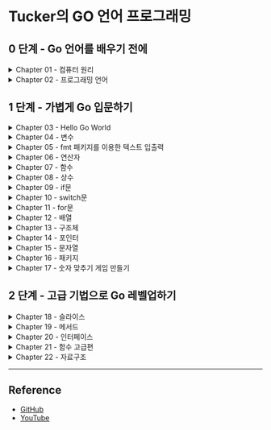 # Tucker의 GO 언어 프로그래밍

## 0 단계 - Go 언어를 배우기 전에
<details>
<summary>Chapter 01 - 컴퓨터 원리</summary>

+ [Summary](./ch01#readme)
+ [Quiz](./ch01/quiz#readme)

</details>

<details>
<summary>Chapter 02 - 프로그래밍 언어</summary>

+ [Summary](./ch02#readme)
+ [Quiz](./ch02/quiz#readme)

</details>

## 1 단계 - 가볍게 Go 입문하기
<details>
<summary>Chapter 03 - Hello Go World</summary>

+ [Hello Go world 코드 뜯어보기](./ch03/ex03.01/ex03.01.go)
+ [Summary](./ch03#readme)
+ [Quiz](./ch03/quiz#readme)

</details>

<details>
<summary>Chapter 04 - 변수</summary>

+ [변수란?](./ch04/ex04.01/ex04.01.go)
+ [변수 선언](./ch04/ex04.02/ex04.02.go)
+ [변수 선언의 다른 형태](./ch04/ex04.03/ex04.03.go)
+ [타입 변환 1](./ch04/ex04.04/ex04.04.go)
+ [타입 변환 2](./ch04/ex04.05/ex04.05.go)
+ [변수의 범위](./ch04/ex04.06/ex04.06.go)
+ [실수의 표현](./ch04/ex04.07/ex04.07.go)
+ [Summary](./ch04#readme)
+ [Quiz](./ch04/quiz#readme)

</details>

<details>
<summary>Chapter 05 - fmt 패키지를 이용한 텍스트 입출력</summary>

+ [fmt 패키지](./ch05/ex05.01/ex05.01.go)
+ [최소 출력 너비 지정](./ch05/ex05.02/ex05.02.go)
+ [실수 소수점 이하 자릿수](./ch05/ex05.03/ex05.03.go)
+ [특수 문자](./ch05/ex05.04/ex05.04.go)
+ [Scan()](./ch05/ex05.05/ex05.05.go)
+ [Scanf()](./ch05/ex05.06/ex05.06.go)
+ [Scanln()](./ch05/ex05.07/ex05.07.go)
+ [키보드 입력과 Scan() 함수의 동작 원리](./ch05/ex05.08/ex05.08.go)
+ [Summary](./ch05#readme)
+ [Quiz](./ch05/quiz#readme)

</details>

<details>
<summary>Chapter 06 - 연산자</summary>

+ [연산의 결과 타입](./ch06/ex06.01/ex06.01.go)
+ [비트 연산자](./ch06/ex06.02/ex06.02.go)
+ [왼쪽 시프트 연산자](./ch06/ex06.03/ex06.03.go)
+ [오른쪽 시프트 연산자](./ch06/ex06.04/ex06.04.go)
+ [정수 오버플로 & 언더플로](./ch06/ex06.05/ex06.05.go)
+ [float 비교 연산](./ch06/ex06.06/ex06.06.go)
+ [작은 오차 무시하기](./ch06/ex06.07/ex06.07.go)
+ [오차를 없애는 더 나은 방법](./ch06/ex06.08/ex06.08.go)
+ [정밀도를 직접 조정하는 방법](./ch06/ex06.09/ex06.09.go)
+ [복수 대입 연산자](./ch06/ex06.10/ex06.10.go)
+ [연산자 우선순위](./ch06/ex06.11/ex06.11.go)
+ [Summary](./ch06#readme)
+ [Quiz](./ch06/quiz#readme)

</details>

<details>
<summary>Chapter 07 - 함수</summary>

+ [함수 정의](./ch07/ex07.01/ex07.01.go)
+ [함수는 왜 쓰나? 함수를 사용하지 않을 때](./ch07/ex07.02/ex07.02.go)
+ [함수는 왜 쓰나? 함수 사용](./ch07/ex07.03/ex07.03.go)
+ [멀티 반환 함수](./ch07/ex07.04/ex07.04.go)
+ [변수명을 지정해 반환하기](./ch07/ex07.05/ex07.05.go)
+ [재귀 호출](./ch07/ex07.06/ex07.06.go)
+ [Summary](./ch07#readme)
+ [Quiz](./ch07/quiz#readme)

</details>

<details>
<summary>Chapter 08 - 상수</summary>

+ [상수 선언](./ch08/ex08.01/ex08.01.go)
+ [변하면 안 되는 값에 상수 사용하기](./ch08/ex08.02/ex08.02.go)
+ [코드값으로 사용하기](./ch08/ex08.03/ex08.03.go)
+ [타입 없는 상수](./ch08/ex08.04/ex08.04.go)
+ [Summary](./ch08#readme)
+ [Quiz](./ch08/quiz#readme)

</details>

<details>
<summary>Chapter 09 - if문</summary>

+ [if 와 else 사용법](./ch09/ex09.01/ex09.01.go)
+ [else if 사용법](./ch09/ex09.02/ex09.02.go)
+ [그리고 &&, 또는 ||](./ch09/ex09.03/ex09.03.go)
+ [쇼트서킷](./ch09/ex09.04/ex09.04.go)
+ [중첩 if](./ch09/ex09.05/ex09.05.go)
+ [if 초기문; 조건문](./ch09/ex09.06/ex09.06.go)
+ [Summary](./ch09#readme)
+ [Quiz](./ch09/quiz#readme)

</details>

<details>
<summary>Chapter 10 - switch문</summary>

+ [switch문 동작 원리](./ch10/ex10.01/ex10.01.go)
+ [switch문을 언제 쓰는가? - if](./ch10/ex10.02/ex10.02.go)
+ [switch문을 언제 쓰는가? - switch](./ch10/ex10.03/ex10.03.go)
+ [한 번에 여러 값 비교](./ch10/ex10.04/ex10.04.go)
+ [조건문 비교](./ch10/ex10.05/ex10.05.go)
+ [switch 초기문](./ch10/ex10.06/ex10.06.go)
+ [switch 초기문 - true](./ch10/ex10.07/ex10.07.go)
+ [const 열거값과 switch](./ch10/ex10.08/ex10.08.go)
+ [break 키워드](./ch10/ex10.09/ex10.09.go)
+ [fallthrough 키워드](./ch10/ex10.10/ex10.10.go)
+ [Summary](./ch10#readme)
+ [Quiz](./ch10/quiz#readme)

</details>

<details> 
<summary>Chapter 11 - for문</summary>

+ [for문 동작 원리](./ch11/ex11.01/ex11.01.go)
+ [무한 루프](./ch11/ex11.02/ex11.02.go)
+ [continue와 break](./ch11/ex11.03/ex11.03.go)
+ [중첩 for문 - 1](./ch11/ex11.04/ex11.04.go)
+ [중첩 for문 - 2](./ch11/ex11.05/ex11.05.go)
+ [중첩 for문 - 구구단](./ch11/ex11.06/ex11.06.go)
+ [중첩 for문과 break](./ch11/ex11.07/ex11.07.go)
+ [중첩 for문과 break, label](./ch11/ex11.08/ex11.08.go)
+ [중첩 for문과 break - clean](./ch11/ex11.09/ex11.09.go)
+ [Summary](./ch11#readme)
+ [Quiz](./ch11/quiz#readme)

</details>

<details>
<summary>Chapter 12 - 배열</summary>

+ [배열](./ch12/ex12.01/ex12.01.go)
+ [배열 선언 시 개수는 항상 상수](./ch12/ex12.02/ex12.02.go)
+ [배열 요소 읽고 쓰기](./ch12/ex12.03/ex12.03.go)
+ [range 순회](./ch12/ex12.04/ex12.04.go)
+ [배열 복사](./ch12/ex12.05/ex12.05.go)
+ [다중 배열](./ch12/ex12.06/ex12.06.go)
+ [Summary](./ch12#readme)
+ [Quiz](./ch12/quiz#readme)

</details>

<details>
<summary>Chapter 13 - 구조체</summary>

+ [선언 및 기본 사용](./ch13/ex13.01/ex13.01.go)
+ [내장 타입처럼 포함하는 방식](./ch13/ex13.02/ex13.02.go)
+ [포함된 필드 방식](./ch13/ex13.03/ex13.03.go)
+ [필드 중복 해결](./ch13/ex13.04/ex13.04.go)
+ [구조체 값 복사](./ch13/ex13.05/ex13.05.go)
+ [필드 배치 순서에 따른 구조체 크기 변화](./ch13/ex13.06/ex13.06.go)
+ [메모리 패딩을 고려한 필드 배치 방법](./ch13/ex13.07/ex13.07.go)
+ [메모리 패딩을 고려한 필드 배치 방법 - 조정](./ch13/ex13.08/ex13.08.go)
+ [Summary](./ch13#readme)
+ [Quiz](./ch13/quiz#readme)

</details>

<details>
<summary>Chapter 14 - 포인터</summary>

+ [포인터 변수 선언](./ch14/ex14.01/ex14.01.go)
+ [포인터 변수값 비교하기](./ch14/ex14.02/ex14.02.go)
+ [포인터를 왜 쓰나? - 변경X](./ch14/ex14.03/ex14.03.go)
+ [포인터를 왜 쓰나? - 변경O](./ch14/ex14.04/ex14.04.go)
+ [스택 메모리와 힙 메모리](./ch14/ex14.05/ex14.05.go)
+ [Summary](./ch14#readme)
+ [Quiz](./ch14/quiz#readme)

</details>

<details>
<summary>Chapter 15 - 문자열</summary>

+ [큰따옴표와 백쿼트](./ch15/ex15.01/ex15.01.go)
+ [큰따옴표와 백쿼트 - 여러줄](./ch15/ex15.02/ex15.02.go)
+ [rune 타입으로 한 문자 담기](./ch15/ex15.03/ex15.03.go)
+ [len()으로 문자열 크기 알아내기](./ch15/ex15.04/ex15.04.go)
+ [[]rune 타입 변환으로 글자 수 알아내기 - 영어](./ch15/ex15.05/ex15.05.go)
+ [[]rune 타입 변환으로 글자 수 알아내기 - 한글 & 영어](./ch15/ex15.06/ex15.06.go)
+ [인덱스를 사용해 바이트 단위 순회하기](./ch15/ex15.07/ex15.07.go)
+ [[]rune으로 타입 변환 후 한 글자씩 순회하기](./ch15/ex15.08/ex15.08.go)
+ [range 키워드를 이용해 한 글자씩 순회하기](./ch15/ex15.09/ex15.09.go)
+ [문자열 합치기](./ch15/ex15.10/ex15.10.go)
+ [문자열 비교하기](./ch15/ex15.11/ex15.11.go)
+ [문자열 대소 비교하기](./ch15/ex15.12/ex15.12.go)
+ [string끼리 대입하기](./ch15/ex15.13/ex15.13.go)
+ [string 구조체의 복사](./ch15/ex15.14/ex15.14.go)
+ [문자열은 불변이다 - slice를 이용하면 가능](./ch15/ex15.15/ex15.15.go)
+ [문자열은 불변이다 - 문자열과 slice의 메모리 주소 비교](./ch15/ex15.16/ex15.16.go)
+ [문자열 합산](./ch15/ex15.17/ex15.17.go)
+ [문자열 합산 - Builder](./ch15/ex15.18/ex15.18.go)
+ [Summary](./ch15#readme)
+ [Quiz](./ch15/quiz#readme)

</details>

<details>
<summary>Chapter 16 - 패키지</summary>

+ [경로가 있는 패키지 사용하기](./ch16/ex16.01/ex16.01.go)
+ [패키지명과 패키지 외부 공개](./ch16/ex16.02/ex16.02.go)
+ [패키지 초기화](./ch16/ex16.03/ex16.03.go)
+ [Summary](./ch16#readme)
+ [Quiz](./ch16/quiz#readme)

</details>

<details>
<summary>Chapter 17 - 숫자 맞추기 게임 만들기</summary>

+ [랜덤한 숫자 생성하기](./ch17/ex17.01/ex17.01.go)
+ [숫자값 입력받기](./ch17/ex17.02/ex17.02.go)
+ [숫자 맞추기 완성하기](./ch17/ex17.03/ex17.03.go)
+ [Summary](./ch17#readme)
+ [Quiz](./ch17/quiz#readme)

</details>

## 2 단계 - 고급 기법으로 Go 레벨업하기
<details>
<summary>Chapter 18 - 슬라이스</summary>

+ [슬라이스 선언](./ch18/ex18.01/ex18.01.go)
+ [슬라이스와 배열의 동작 차이](./ch18/ex18.02/ex18.02.go)
+ [append()를 사용할 때 발생하는 예기치 못한 문제](./ch18/ex18.03/ex18.03.go)
+ [슬라이싱](./ch18/ex18.04/ex18.04.go)
+ [슬라이스 복제](./ch18/ex18.05/ex18.05.go)
+ [슬라이스 요소 삭제 및 추가](./ch18/ex18.06/ex18.06.go)
+ [int 슬라이스 정렬](./ch18/ex18.07/ex18.07.go)
+ [구조체 슬라이스 정렬](./ch18/ex18.08/ex18.08.go)
+ [Summary](./ch18#readme)

</details>

<details>
<summary>Chapter 19 - 메서드</summary>

+ [메서드 선언](./ch19/ex19.01/ex19.01.go)
+ [포인트 메서드 vs 값 타입 메서드](./ch19/ex19.02/ex19.02.go)
+ [Summary](./ch19#readme)

</details>

<details>
<summary>Chapter 20 - 인터페이스</summary>

+ [인터페이스 선언](./ch20/ex20.01/ex20.01.go)
+ [인터페이스 왜 쓰나](./ch20/ex20.02/ex20.02.go)
+ [빈 인터페이스 interface{}를 인수로 받기](./ch20/ex20.03/ex20.03.go)
+ [구체화된 다른 타입으로 타입 변환하기](./ch20/ex20.04/ex20.04.go)
+ [다른 인터페이스로 타입 변환하기](./ch20/ex20.05/ex20.05.go)
+ [Summary](./ch20#readme)

</details>

<details>
<summary>Chapter 21 - 함수 고급편</summary>

+ [가변 인수 함수 - ... 키워드 사용](./ch21/ex21.01/ex21.01.go)
+ [defer 지연 실행](./ch21/ex21.02/ex21.02.go)
+ [함수 타입 변수](./ch21/ex21.03/ex21.03.go)
+ [함수 리터럴(Lambda)](./ch21/ex21.04/ex21.04.go)
+ [의존성 주입](./ch21/ex21.05/ex21.05.go)
+ [Summary](./ch21#readme)

</details>

<details>
<summary>Chapter 22 - 자료구조</summary>

+ [List 기본 사용법](./ch22/ex22.01/ex22.01.go)
+ [Queue 구현하기](./ch22/ex22.02/ex22.02.go)
+ [Stack 구현하기 - List](./ch22/ex22.03/ex22.03.go)
+ [Stack 구현하기 - Array](./ch22/ex22.04/ex22.04.go)
+ [Ring](./ch22/ex22.05/ex22.05.go)
+ [Map](./ch22/ex22.06/ex22.06.go)
+ [Summary](./ch22#readme)

</details>

---

## Reference
- [GitHub](https://github.com/tuckersGo/musthaveGo)
- [YouTube](https://www.youtube.com/c/TuckerProgramming)
